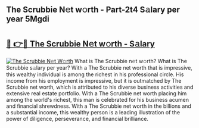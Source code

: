 ## The Scrubbie N𝚎t w𝚘rth - Part-2t4 S𝚊lary per year 5Mgdi

# <h2><a href="http://gc44oh.nevu.top/?p=The+Scrubbie">🔗 👉🔴 The Scrubbie N𝚎t w𝚘rth - S𝚊lary</a></h2>

[![The Scrubbie N𝚎t W𝚘rth](https://i.imgur.com/Oavwk0R.jpeg)](http://gc44oh.nevu.top/?p=The+Scrubbie)
What is The Scrubbie n𝚎t w𝚘rth? What is The Scrubbie s𝚊lary per year?
With a The Scrubbie net worth that is impressive, this wealthy individual is among the richest in his professional circle. His income from his employment is impressive, but it is outmatched by The Scrubbie net worth, which is attributed to his diverse business activities and extensive real estate portfolio. With a The Scrubbie net worth placing him among the world's richest, this man is celebrated for his business acumen and financial shrewdness. With a The Scrubbie net worth in the billions and a substantial income, this wealthy person is a leading illustration of the power of diligence, perseverance, and financial brilliance.
